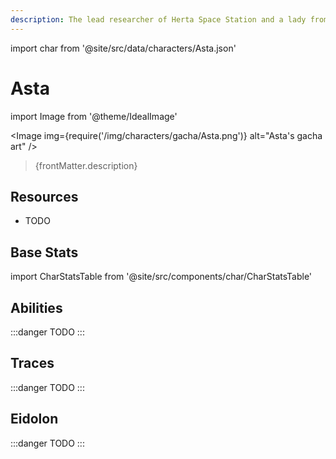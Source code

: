 ```yaml
---
description: The lead researcher of Herta Space Station and a lady from a renowned family. She's an astronomer overflowing with curiosity, and excels at managing the disparate staff of the space station.
---
```


import char from '@site/src/data/characters/Asta.json'

# Asta

import Image from '@theme/IdealImage'

<Image img={require('/img/characters/gacha/Asta.png')} alt="Asta's gacha art" />
<blockquote>{frontMatter.description}</blockquote>

## Resources

* TODO

## Base Stats

import CharStatsTable from '@site/src/components/char/CharStatsTable'

<CharStatsTable char={char} />

## Abilities

:::danger
TODO
:::

## Traces

:::danger
TODO
:::

## Eidolon

:::danger
TODO
:::